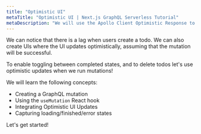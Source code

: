 ```yaml
---
title: "Optimistic UI"
metaTitle: "Optimistic UI | Next.js GraphQL Serverless Tutorial"
metaDescription: "We will use the Apollo Client Optimistic Response to perform UI updates after a GraphQL mutation in the Next.js app"
---
```


We can notice that there is a lag when users create a todo.
We can also create UIs where the UI updates optimistically, assuming
that the mutation will be successful.

To enable toggling between completed states, and to delete todos let's
use optimistic updates when we run mutations!

We will learn the following concepts:

- Creating a GraphQL mutation
- Using the `useMutation` React hook
- Integrating Optimistic UI Updates
- Capturing loading/finished/error states

Let's get started!
